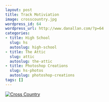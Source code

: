 ```yaml
---
layout: post
title: Track Motiviation
image: crosscountry.jpg
wordpress_id: 64
wordpress_url: http://www.danallan.com/?p=64
categories:
- title: High School
  slug: hs
  autoslug: high-school
- title: The Attic
  slug: attic
  autoslug: the-attic
- title: Photoshop Creations
  slug: hs-photos
  autoslug: photoshop-creations
tags: []
---
```

[![](http://www.danallan.com/wp-content/uploads/2008/08/crosscountry.jpg "Cross Country")](http://www.danallan.com/wp-content/uploads/2008/08/crosscountry.jpg)
